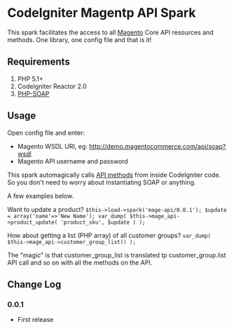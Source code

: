 # CodeIgniter Magentp API Spark

This spark facilitates the access to all [Magento](http://www.magentocommerce.com/) Core API resources and methods.
One library, one config file and that is it!

## Requirements

1. PHP 5.1+
2. CodeIgniter Reactor 2.0
3. [PHP-SOAP](http://www.php.net/soap)

## Usage

Open config file and enter:
- Magento WSDL URI, eg: http://demo.magentocommerce.com/api/soap?wsdl
- Magento API username and password

This spark automagically calls [API methods](http://www.magentocommerce.com/support/magento_core_api) from inside CodeIgniter code.
So you don't need to worry about instantiating SOAP or anything.

A few examples below.

Want to update a product?
`$this->load->spark('mage-api/0.0.1');
$update = array('name'=>'New Name');
var_dump( $this->mage_api->product_update( 'product_sku', $update ) );`

How about getting a list (PHP array) of all customer groups?
`var_dump( $this->mage_api->customer_group_list() );`

The "magic" is that customer_group_list is translated tp customer_group.list API call and so on with all the methods on the API.

## Change Log

### 0.0.1

* First release